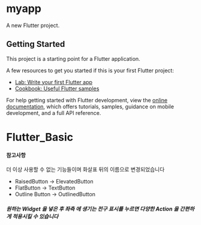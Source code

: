 # myapp

A new Flutter project.

## Getting Started

This project is a starting point for a Flutter application.

A few resources to get you started if this is your first Flutter project:

- [Lab: Write your first Flutter app](https://docs.flutter.dev/get-started/codelab)
- [Cookbook: Useful Flutter samples](https://docs.flutter.dev/cookbook)

For help getting started with Flutter development, view the
[online documentation](https://docs.flutter.dev/), which offers tutorials,
samples, guidance on mobile development, and a full API reference.

# Flutter_Basic
#### 참고사항
더 이상 사용할 수 없는 기능들이며 화살표 뒤의 이름으로 변경되었습니다
* RaisedButton -> ElevatedButton
* FlatButton -> TextButton
* Outline Button -> OutlinedButton

##### 원하는 Widget 을 넣은 후 좌측 에 생기는 전구 표시를 누르면 다양한 Action 을 간편하게 적용시킬 수 있습니다
